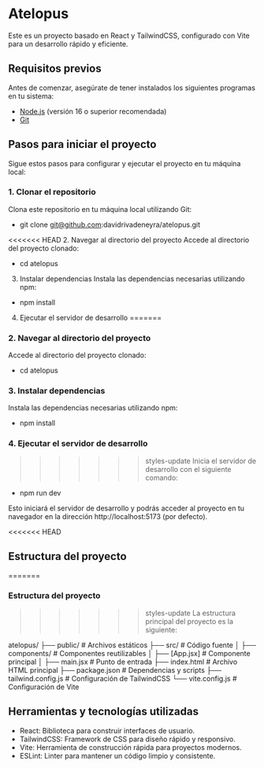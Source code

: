 # Atelopus

Este es un proyecto basado en React y TailwindCSS, configurado con Vite para un desarrollo rápido y eficiente.

## Requisitos previos

Antes de comenzar, asegúrate de tener instalados los siguientes programas en tu sistema:

- [Node.js](https://nodejs.org/) (versión 16 o superior recomendada)
- [Git](https://git-scm.com/)

## Pasos para iniciar el proyecto

Sigue estos pasos para configurar y ejecutar el proyecto en tu máquina local:

### 1. Clonar el repositorio

Clona este repositorio en tu máquina local utilizando Git:

- git clone git@github.com:davidrivadeneyra/atelopus.git


<<<<<<< HEAD
2. Navegar al directorio del proyecto
Accede al directorio del proyecto clonado:
- cd atelopus

3. Instalar dependencias
Instala las dependencias necesarias utilizando npm:
- npm install

4. Ejecutar el servidor de desarrollo
=======
### 2. Navegar al directorio del proyecto
Accede al directorio del proyecto clonado:
- cd atelopus

### 3. Instalar dependencias
Instala las dependencias necesarias utilizando npm:
- npm install

### 4. Ejecutar el servidor de desarrollo
>>>>>>> styles-update
Inicia el servidor de desarrollo con el siguiente comando:
- npm run dev

Esto iniciará el servidor de desarrollo y podrás acceder al proyecto en tu navegador en la dirección http://localhost:5173 (por defecto).


<<<<<<< HEAD
## Estructura del proyecto
=======
### Estructura del proyecto
>>>>>>> styles-update
La estructura principal del proyecto es la siguiente:

atelopus/
├── public/         # Archivos estáticos
├── src/            # Código fuente
│   ├── components/ # Componentes reutilizables
│   ├── [App.jsx]   # Componente principal
│   ├── main.jsx    # Punto de entrada
├── index.html      # Archivo HTML principal
├── package.json    # Dependencias y scripts
├── tailwind.config.js # Configuración de TailwindCSS
└── vite.config.js  # Configuración de Vite

## Herramientas y tecnologías utilizadas
- React: Biblioteca para construir interfaces de usuario.
- TailwindCSS: Framework de CSS para diseño rápido y responsivo.
- Vite: Herramienta de construcción rápida para proyectos modernos.
- ESLint: Linter para mantener un código limpio y consistente.